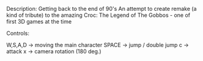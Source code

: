 Description: Getting back to the end of 90's
             An attempt to create remake (a kind of tribute) to the 
             amazing Croc: The Legend of The Gobbos - one of first 3D games at the time

Controls: 

W,S,A,D  -> moving the main character
SPACE    -> jump / double jump
c        -> attack
x        -> camera rotation (180 deg.)
 
